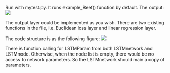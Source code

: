 Run with mytest.py. It runs example_Beef() function by default. The output:
![](https://github.com/Scott-Alex/Machine-Learning-Wiki/blob/master/Code/LSTMcode/TrainingLoss.png)

The output layer could be implemented as you wish. 
There are two existing functions in the file, i.e. Euclidean loss layer and linear regression layer.

The code structure is as the following figure: 
![](https://github.com/Scott-Alex/Machine-Learning-Wiki/blob/master/Code/LSTMcode/LSTM_Code_Structure.png)

There is function calling for LSTMParam from both LSTMnetwork and LSTMnode. Otherwise, when the node list is empty, there would be 
no access to network parameters. So the LSTMnetwork should main a copy of parameters.



